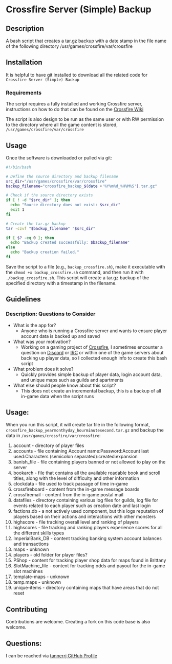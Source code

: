 # Crossfire Server (Simple) Backup

## Description

A bash script that creates a tar.gz backup with a date stamp in the file name of the following directory /usr/games/crossfire/var/crossfire

## Installation

It is helpful to have git installed to download all the related code for `Crossfire Server (Simple) Backup`

### Requirements

The script requires a fully installed and working Crossfire server, instructions on how to do that can be found on the [Crossfire Wiki](http://wiki.cross-fire.org/dokuwiki/doku.php/server:server_compiling)

The script is also design to be run as the same user or with RW permission to the directory where all the game content is stored, `/usr/games/crossfire/var/crossfire`

## Usage

Once the software is downloaded or pulled via git:

```bash
#!/bin/bash

# Define the source directory and backup filename
src_dir="/usr/games/crossfire/var/crossfire"
backup_filename="crossfire_backup_$(date +'%Y%m%d_%H%M%S').tar.gz"

# Check if the source directory exists
if [ ! -d "$src_dir" ]; then
  echo "Source directory does not exist: $src_dir"
  exit 1
fi

# Create the tar.gz backup
tar -czvf "$backup_filename" "$src_dir"

if [ $? -eq 0 ]; then
  echo "Backup created successfully: $backup_filename"
else
  echo "Backup creation failed."
fi
```

Save the script to a file (e.g., `backup_crossfire.sh`), make it executable with the `chmod +x backup_crossfire.sh` command, and then run it with `./backup_crossfire.sh`. This script will create a tar.gz backup of the specified directory with a timestamp in the filename.

## Guidelines

### Description: Questions to Consider

 * What is the app for?
   * Anyone who is running a Crossfire server and wants to ensure player account data is backed up and saved
 * What was your motivation?
   * Working on a gaming project of [Crossfire](https://sourceforge.net/projects/crossfire/), I sometimes encounter a question on [Discord](https://crossfire.real-time.com/discord/) or [IRC](https://crossfire.real-time.com/irc/) or within one of the game servers about backing up player data, so I collected enough info to create this bash script
 * What problem does it solve?
   * Quickly provides simple backup of player data, login account data, and unique maps such as guilds and apartments
 * What else should people know about this script?
    * This does not create an incremental backup, this is a backup of all in-game data when the script runs


## Usage:

When you run this script, it will create tar file in the following format, `crossfire_backup_yearmonthyday_hourminutesecond.tar.gz` and backup the data in `/usr/games/crossfire/var/crossfire`:

 1. account - directory of player files
 2. accounts - file containing Account name:Password:Account last used:Characters (semicolon separated):created:expansion
 3. banish_file - file containing players banned or not allowed to play on the server
 4. bookarch - file that contains all the available readable book and scroll titles, along with the level of difficulty and other information
 5. clockdata - file used to track passage of time in-game
 6. crossfireboard - content from the in-game message boards
 7. crossfiremail - content from the in-game postal mail
 8. datafiles - directory containing various log files for guilds, log file for events related to each player such as creation date and last login
 9. factions.db - a not actively used component, but this logs reputation of players based on their actions and interactions with other monsters
 10. highscore - file tracking overall level and ranking of players
 11. highscores - file tracking and ranking players experience scores for all the different skills types
 12. ImperialBank_DB - content tracking banking system account balances and transactions
 13. maps - unknown
 14. players - old folder for player files?
 15. PShop - content for tracking player shop data for maps found in Brittany
 16. SlotMachine_file - content for tracking odds and payout for the in-game slot machines
 17. template-maps - unknown
 18. temp.maps - unknown
 19. unique-items - directory containing maps that have areas that do not reset


## Contributing

Contributions are welcome. Creating a fork on this code base is also welcome.

## Questions:

I can be reached via [tannerrj GitHub Profile](https://github.com/tannerrj)
